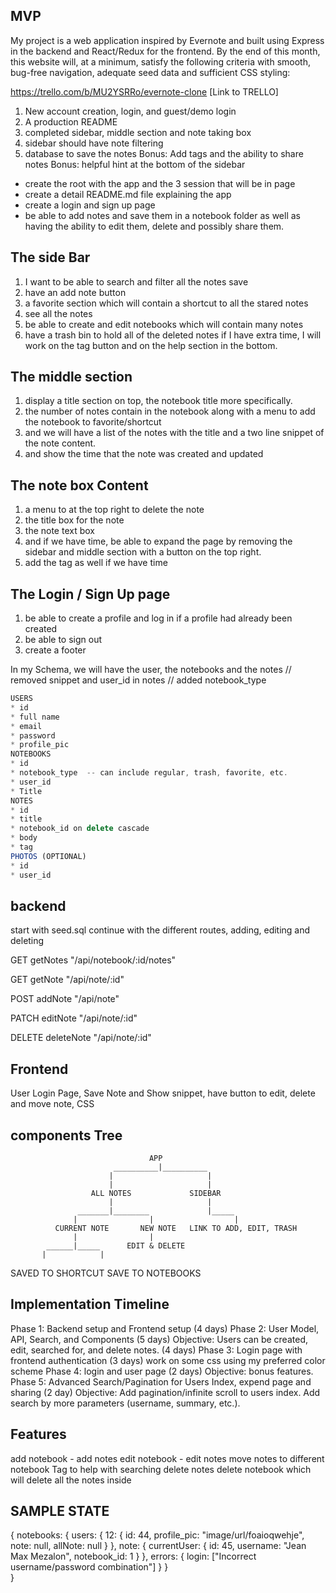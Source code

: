 
## MVP
My project is a web application inspired by Evernote and built using Express in the backend and React/Redux for the frontend. By the end of this month, this website will, at a minimum, satisfy the following criteria with smooth, bug-free navigation, adequate seed data and sufficient CSS styling:

https://trello.com/b/MU2YSRRo/evernote-clone  [Link to TRELLO]

1. New account creation, login, and guest/demo login
2. A production README
3. completed sidebar, middle section and note taking box
4. sidebar should have note filtering
5. database to save the notes
Bonus: Add tags and the ability to share notes
Bonus: helpful hint at the bottom of the sidebar

* create the root with the app and the 3 session that will be in page
* create a detail README.md file explaining the app
* create a login and sign up page
* be able to add notes and save them in a notebook folder as well as having the ability to edit them, delete and possibly share them.

## The side Bar
1. I want to be able to search and filter all the notes save
2. have an add note button
3. a favorite section which will contain a shortcut to all the stared notes
4. see all the notes
5. be able to create and edit notebooks which will contain many notes
6. have a trash bin to hold all of the deleted notes
if I have extra time, I will work on the tag button and on the help section in the bottom.

## The middle section
1. display a title section on top, the notebook title more specifically.
2. the number of notes contain in the notebook along with a menu to add the notebook to favorite/shortcut
3. and we will have a list of the notes with the title and a two line snippet of the note content.
4. and show the time that the note was created and updated

## The note box Content
1. a menu to at the top right to delete the note
2. the title box for the note
3. the note text box
4. and if we have time, be able to expand the page by removing the sidebar and middle section with a button on the top right.
5. add the tag as well if we have time

## The Login / Sign Up page
1. be able to create a profile and log in if a profile had already been created
2. be able to sign out
3. create a footer



In my Schema, we will have the user, the notebooks and the notes
// removed snippet and user_id in notes
// added notebook_type

```js
USERS
* id
* full name
* email
* password
* profile_pic
NOTEBOOKS
* id
* notebook_type  -- can include regular, trash, favorite, etc.
* user_id
* Title
NOTES
* id
* title
* notebook_id on delete cascade
* body
* tag
PHOTOS (OPTIONAL)
* id
* user_id
```

## backend
start with seed.sql
continue with the different routes, adding, editing and deleting

GET getNotes "/api/notebook/:id/notes"

GET getNote "/api/note/:id"

POST addNote "/api/note"

PATCH editNote "/api/note/:id"

DELETE deleteNote "/api/note/:id"



## Frontend
User Login Page,
Save Note and Show snippet,
have button to edit, delete and move note,
CSS

## components Tree

                                   APP
                           __________|__________
                          |                     |
                          |                     |
                      ALL NOTES             SIDEBAR
                          |                     |
                   _______|________             |_____
                  |                |                  |
              CURRENT NOTE       NEW NOTE   LINK TO ADD, EDIT, TRASH
                  |                |
            ______|_____      EDIT & DELETE
           |            |
SAVED TO SHORTCUT  SAVE TO NOTEBOOKS


##  Implementation Timeline
Phase 1: Backend setup and Frontend setup (4 days)
Phase 2: User Model, API, Search, and Components (5 days)
Objective: Users can be created, edit, searched for, and delete notes. (4 days)
Phase 3: Login page  with frontend authentication (3 days)
work on some css using my preferred color scheme
Phase 4: login and user page (2 days)
Objective: bonus features.
Phase 5: Advanced Search/Pagination for Users Index, expend page and sharing (2 day)
Objective: Add pagination/infinite scroll to users index. Add search by more parameters (username, summary, etc.).


## Features
add notebook - add notes
edit notebook - edit notes
move notes to different notebook
Tag to help with searching
delete notes
delete notebook which will delete all the notes inside

## SAMPLE STATE

{
  notebooks: {
    users: {
      12: {
        id: 44,
        profile_pic: "image/url/foaioqwehje",
        note: null,
        allNote: null
      }
    },
    note: {
      currentUser: {
        id: 45,
        username: "Jean Max Mezalon",
        notebook_id: 1
      }
    },
    errors: {
      login: ["Incorrect username/password combination"]
    }
  }  
}
